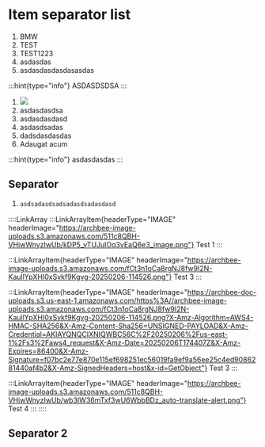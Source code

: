 # Item separator list

1. BMW
2. TEST
3. TEST1223
4. asdasdas
5. asdasdasdasdasasdas

:::hint{type="info"}
ASDASDSDSA
:::

1. ![](https://archbee-image-uploads.s3.amazonaws.com/HCIek7I0UxvyNHQ0EFzVX-AtZrCnHlPoBY_u6sIYNQd-20240917-101246.svg)
2. asdasdasdsa
3. asdasdasdasd
4. asdasdsadas
5. dadsdasdasdas
6. Adaugat acum

:::hint{type="info"}
asdasdasdas
:::

## Separator

1. ```javascript
   asdsadasdsadsadasdsadasdasd
   ```

::::LinkArray
:::LinkArrayItem{headerType="IMAGE" headerImage="https://archbee-image-uploads.s3.amazonaws.com/511c8QBH-VHiwWnyzIwUb/kDP5_vTUJuIOq3vEaQ6e3_image.png"}
Test 1
:::

:::LinkArrayItem{headerType="IMAGE" headerImage="https://archbee-image-uploads.s3.amazonaws.com/fCt3n1oCa8rgNJ8fw9I2N-KaullYpXHI0xSvkf9Kgvg-20250206-114526.png"}
Test 3
:::

:::LinkArrayItem{headerType="IMAGE" headerImage="https://archbee-doc-uploads.s3.us-east-1.amazonaws.com/https%3A//archbee-image-uploads.s3.amazonaws.com/fCt3n1oCa8rgNJ8fw9I2N-KaullYpXHI0xSvkf9Kgvg-20250206-114526.png?X-Amz-Algorithm=AWS4-HMAC-SHA256&X-Amz-Content-Sha256=UNSIGNED-PAYLOAD&X-Amz-Credential=AKIAYQNQCIXNIQWBC56C%2F20250206%2Fus-east-1%2Fs3%2Faws4_request&X-Amz-Date=20250206T174407Z&X-Amz-Expires=86400&X-Amz-Signature=f07bc2e77e870e115ef698251ec56019fa9ef9a56ee25c4ed9086281440af4b2&X-Amz-SignedHeaders=host&x-id=GetObject"}
Test 3
:::

:::LinkArrayItem{headerType="IMAGE" headerImage="https://archbee-image-uploads.s3.amazonaws.com/511c8QBH-VHiwWnyzIwUb/wb3IW36mTxf3wU6WbbBDz_auto-translate-alert.png"}
Test 4
:::
::::

## Separator 2

